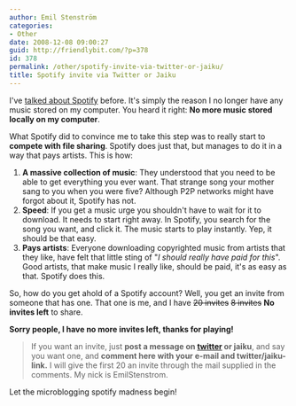 ```yaml
---
author: Emil Stenström
categories:
- Other
date: 2008-12-08 09:00:27
guid: http://friendlybit.com/?p=378
id: 378
permalink: /other/spotify-invite-via-twitter-or-jaiku/
title: Spotify invite via Twitter or Jaiku
---
```


I've [talked about Spotify](/other/spotify-is-a-lot-like/) before. It's simply the reason I no longer have any music stored on my computer. You heard it right: **No more music stored locally on my computer**.

What Spotify did to convince me to take this step was to really start to **compete with file sharing**. Spotify does just that, but manages to do it in a way that pays artists. This is how:

  1. **A massive collection of music**: They understood that you need to be able to get everything you ever want. That strange song your mother sang to you when you were five? Although P2P networks might have forgot about it, Spotify has not.
  2. **Speed**: If you get a music urge you shouldn't have to wait for it to download. It needs to start right away. In Spotify, you search for the song you want, and click it. The music starts to play instantly. Yep, it should be that easy.
  3. **Pays artists**: Everyone downloading copyrighted music from artists that they like, have felt that little sting of "_I should really have paid for this_". Good artists, that make music I really like, should be paid, it's as easy as that. Spotify does this.

So, how do you get ahold of a Spotify account? Well, you get an invite from someone that has one. That one is me, and I have <del>20 invites</del> <del>8 invites</del> **No invites left** to share.

**Sorry people, I have no more invites left, thanks for playing!**

> If you want an invite, just **post a message on [twitter](http://twitter.com) or jaiku**, and say you want one, and **comment here with your e-mail and twitter/jaiku-link.** I will give the first 20 an invite through the mail supplied in the comments. My nick is EmilStenstrom.

Let the microblogging spotify madness begin!
